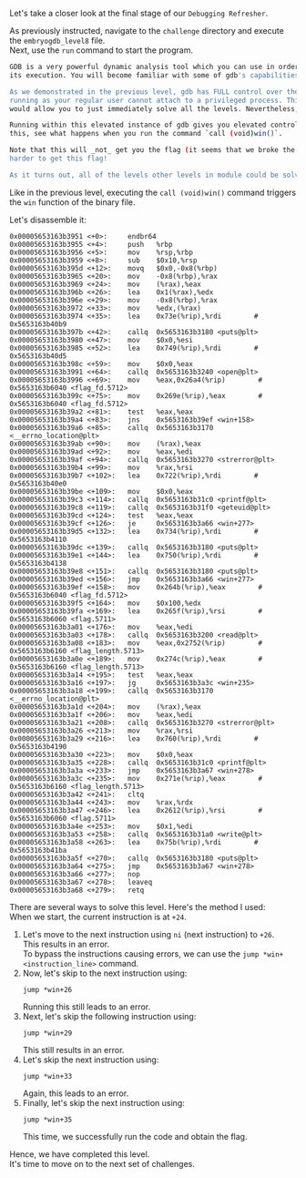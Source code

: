 Let's take a closer look at the final stage of our `Debugging Refresher`.

As previously instructed, navigate to the `challenge` directory and execute the `embryogdb_level8` file.  
Next, use the `run` command to start the program.

```bash
GDB is a very powerful dynamic analysis tool which you can use in order to understand the state of a program throughout
its execution. You will become familiar with some of gdb's capabilities in this module.

As we demonstrated in the previous level, gdb has FULL control over the target process. Under normal circumstances, gdb
running as your regular user cannot attach to a privileged process. This is why gdb isn't a massive security issue which
would allow you to just immediately solve all the levels. Nevertheless, gdb is still an extremely powerful tool.

Running within this elevated instance of gdb gives you elevated control over the entire system. To clearly demonstrate
this, see what happens when you run the command `call (void)win()`.

Note that this will _not_ get you the flag (it seems that we broke the win function!), so you'll need to work a bit
harder to get this flag!

As it turns out, all of the levels other levels in module could be solved in this way.
```

Like in the previous level, executing the `call (void)win()` command triggers the `win` function of the binary file.  

Let's disassemble it:
```assembly
0x00005653163b3951 <+0>:     endbr64 
0x00005653163b3955 <+4>:     push   %rbp
0x00005653163b3956 <+5>:     mov    %rsp,%rbp
0x00005653163b3959 <+8>:     sub    $0x10,%rsp
0x00005653163b395d <+12>:    movq   $0x0,-0x8(%rbp)
0x00005653163b3965 <+20>:    mov    -0x8(%rbp),%rax
0x00005653163b3969 <+24>:    mov    (%rax),%eax
0x00005653163b396b <+26>:    lea    0x1(%rax),%edx
0x00005653163b396e <+29>:    mov    -0x8(%rbp),%rax
0x00005653163b3972 <+33>:    mov    %edx,(%rax)
0x00005653163b3974 <+35>:    lea    0x73e(%rip),%rdi        # 0x5653163b40b9
0x00005653163b397b <+42>:    callq  0x5653163b3180 <puts@plt>
0x00005653163b3980 <+47>:    mov    $0x0,%esi
0x00005653163b3985 <+52>:    lea    0x749(%rip),%rdi        # 0x5653163b40d5
0x00005653163b398c <+59>:    mov    $0x0,%eax
0x00005653163b3991 <+64>:    callq  0x5653163b3240 <open@plt>
0x00005653163b3996 <+69>:    mov    %eax,0x26a4(%rip)        # 0x5653163b6040 <flag_fd.5712>
0x00005653163b399c <+75>:    mov    0x269e(%rip),%eax        # 0x5653163b6040 <flag_fd.5712>
0x00005653163b39a2 <+81>:    test   %eax,%eax
0x00005653163b39a4 <+83>:    jns    0x5653163b39ef <win+158>
0x00005653163b39a6 <+85>:    callq  0x5653163b3170 <__errno_location@plt>
0x00005653163b39ab <+90>:    mov    (%rax),%eax
0x00005653163b39ad <+92>:    mov    %eax,%edi
0x00005653163b39af <+94>:    callq  0x5653163b3270 <strerror@plt>
0x00005653163b39b4 <+99>:    mov    %rax,%rsi
0x00005653163b39b7 <+102>:   lea    0x722(%rip),%rdi        # 0x5653163b40e0
0x00005653163b39be <+109>:   mov    $0x0,%eax
0x00005653163b39c3 <+114>:   callq  0x5653163b31c0 <printf@plt>
0x00005653163b39c8 <+119>:   callq  0x5653163b31f0 <geteuid@plt>
0x00005653163b39cd <+124>:   test   %eax,%eax
0x00005653163b39cf <+126>:   je     0x5653163b3a66 <win+277>
0x00005653163b39d5 <+132>:   lea    0x734(%rip),%rdi        # 0x5653163b4110
0x00005653163b39dc <+139>:   callq  0x5653163b3180 <puts@plt>
0x00005653163b39e1 <+144>:   lea    0x750(%rip),%rdi        # 0x5653163b4138
0x00005653163b39e8 <+151>:   callq  0x5653163b3180 <puts@plt>
0x00005653163b39ed <+156>:   jmp    0x5653163b3a66 <win+277>
0x00005653163b39ef <+158>:   mov    0x264b(%rip),%eax        # 0x5653163b6040 <flag_fd.5712>
0x00005653163b39f5 <+164>:   mov    $0x100,%edx
0x00005653163b39fa <+169>:   lea    0x265f(%rip),%rsi        # 0x5653163b6060 <flag.5711>
0x00005653163b3a01 <+176>:   mov    %eax,%edi
0x00005653163b3a03 <+178>:   callq  0x5653163b3200 <read@plt>
0x00005653163b3a08 <+183>:   mov    %eax,0x2752(%rip)        # 0x5653163b6160 <flag_length.5713>
0x00005653163b3a0e <+189>:   mov    0x274c(%rip),%eax        # 0x5653163b6160 <flag_length.5713>
0x00005653163b3a14 <+195>:   test   %eax,%eax
0x00005653163b3a16 <+197>:   jg     0x5653163b3a3c <win+235>
0x00005653163b3a18 <+199>:   callq  0x5653163b3170 <__errno_location@plt>
0x00005653163b3a1d <+204>:   mov    (%rax),%eax
0x00005653163b3a1f <+206>:   mov    %eax,%edi
0x00005653163b3a21 <+208>:   callq  0x5653163b3270 <strerror@plt>
0x00005653163b3a26 <+213>:   mov    %rax,%rsi
0x00005653163b3a29 <+216>:   lea    0x760(%rip),%rdi        # 0x5653163b4190
0x00005653163b3a30 <+223>:   mov    $0x0,%eax
0x00005653163b3a35 <+228>:   callq  0x5653163b31c0 <printf@plt>
0x00005653163b3a3a <+233>:   jmp    0x5653163b3a67 <win+278>
0x00005653163b3a3c <+235>:   mov    0x271e(%rip),%eax        # 0x5653163b6160 <flag_length.5713>
0x00005653163b3a42 <+241>:   cltq   
0x00005653163b3a44 <+243>:   mov    %rax,%rdx
0x00005653163b3a47 <+246>:   lea    0x2612(%rip),%rsi        # 0x5653163b6060 <flag.5711>
0x00005653163b3a4e <+253>:   mov    $0x1,%edi
0x00005653163b3a53 <+258>:   callq  0x5653163b31a0 <write@plt>
0x00005653163b3a58 <+263>:   lea    0x75b(%rip),%rdi        # 0x5653163b41ba
0x00005653163b3a5f <+270>:   callq  0x5653163b3180 <puts@plt>
0x00005653163b3a64 <+275>:   jmp    0x5653163b3a67 <win+278>
0x00005653163b3a66 <+277>:   nop
0x00005653163b3a67 <+278>:   leaveq 
0x00005653163b3a68 <+279>:   retq
```

There are several ways to solve this level. Here's the method I used:  
When we start, the current instruction is at `+24`.  
1. Let's move to the next instruction using `ni` (next instruction) to `+26`.  
   This results in an error.  
To bypass the instructions causing errors, we can use the `jump *win+<instruction_line>` command.  
2. Now, let's skip to the next instruction using:  
    ```gdb
    jump *win+26
    ```
    Running this still leads to an error.  
3. Next, let's skip the following instruction using:  
    ```gdb
    jump *win+29
    ```
    This still results in an error.  
4. Let's skip the next instruction using:  
    ```gdb
    jump *win+33
    ```
    Again, this leads to an error.  
5. Finally, let's skip the next instruction using:  
    ```gdb
    jump *win+35
    ```
    This time, we successfully run the code and obtain the flag.  
<!-- Flag: ~pwn.college{ANCOTlJD-1jocWOmggS8gQllLAi.dlzMzMDL4UDOzQzW}~ -->
Hence, we have completed this level.  
It's time to move on to the next set of challenges.  